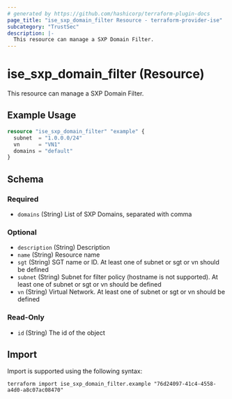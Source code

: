 ```yaml
---
# generated by https://github.com/hashicorp/terraform-plugin-docs
page_title: "ise_sxp_domain_filter Resource - terraform-provider-ise"
subcategory: "TrustSec"
description: |-
  This resource can manage a SXP Domain Filter.
---
```


# ise_sxp_domain_filter (Resource)

This resource can manage a SXP Domain Filter.

## Example Usage

```terraform
resource "ise_sxp_domain_filter" "example" {
  subnet  = "1.0.0.0/24"
  vn      = "VN1"
  domains = "default"
}
```

<!-- schema generated by tfplugindocs -->
## Schema

### Required

- `domains` (String) List of SXP Domains, separated with comma

### Optional

- `description` (String) Description
- `name` (String) Resource name
- `sgt` (String) SGT name or ID. At least one of subnet or sgt or vn should be defined
- `subnet` (String) Subnet for filter policy (hostname is not supported). At least one of subnet or sgt or vn should be defined
- `vn` (String) Virtual Network. At least one of subnet or sgt or vn should be defined

### Read-Only

- `id` (String) The id of the object

## Import

Import is supported using the following syntax:

```shell
terraform import ise_sxp_domain_filter.example "76d24097-41c4-4558-a4d0-a8c07ac08470"
```
